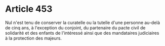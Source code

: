 # Article 453

Nul n'est tenu de conserver la curatelle ou la tutelle d'une personne au-delà de cinq ans, à l'exception du conjoint, du partenaire du pacte civil de solidarité et des enfants de l'intéressé ainsi que des mandataires judiciaires à la protection des majeurs.